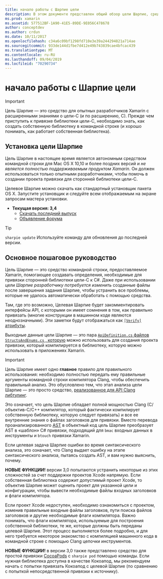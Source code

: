 ```yaml
---
title: начало работы с Шарпие цели
description: В этом документе представлен общий обзор цели Шарпие, средства, используемого для автоматизации создания C# привязок к коду цели-C.
ms.prod: xamarin
ms.assetid: 577512BF-1A90-41E5-89DE-9E056C478678
author: conceptdev
ms.author: crdun
ms.date: 10/11/2017
ms.openlocfilehash: c34a6c09bf1298fd710e3e39a244294821a714ae
ms.sourcegitcommit: 933de144d1fbe7d412e49b743839cae4bfcac439
ms.translationtype: MT
ms.contentlocale: ru-RU
ms.lasthandoff: 09/04/2019
ms.locfileid: "70290734"
---
```

# <a name="getting-started-with-objective-sharpie"></a>начало работы с Шарпие цели

> [!IMPORTANT]
> Цель Шарпие — это средство для опытных разработчиков Xamarin с расширенными знаниями о цели-C (и по расширению, C). Прежде чем приступить к привязке библиотеки цели-C, необходимо знать, как создать собственную библиотеку в командной строке (и хорошо понимать, как работает собственная библиотека).

<a name="installing" />

## <a name="installing-objective-sharpie"></a>Установка цели Шарпие

Цель Шарпие в настоящее время является автономным средством командной строки для Mac OS X 10,10 и более поздних версий и _не является полностью поддерживаемым продуктом Xamarin_. Он должен использоваться только опытными разработчиками, чтобы помочь в создании проекта привязки для сторонней библиотеки цели-C.

Целевое Шарпие можно скачать как стандартный установщик пакета OS X.
Запустите установщик и следуйте всем отображаемым на экране запросам мастера установки.

- **Текущая версия: 3,4**
  - [Скачать последний выпуск](https://dl.xamarin.com/objective-sharpie/ObjectiveSharpie.pkg)
  - [Объявление форума](https://forums.xamarin.com/discussion/104800/objective-sharpie-3-4)

> [!TIP]
> `sharpie update` Используйте команду для обновления до последней версии.

## <a name="basic-walkthrough"></a>Основное пошаговое руководство

Цель Шарпие — это средство командной строки, предоставляемое Xamarin, помогающее создавать определения, необходимые для привязки сторонней библиотеки цели-C к C#.
Даже при использовании цели *Шарпие разработчику потребуется изменить* созданные файлы после завершения задания Шарпие, чтобы устранить все проблемы, которые не удалось автоматически обработать с помощью средства.

Там, где это возможно, Целевая Шарпие будет закомментировать интерфейсы API, с которыми он имеет сомнения в том, как правильно привязать (многие конструкции в машинном коде являются неоднозначными).
Эти заметки будут отображаться как [ `[Verify]` атрибуты](~/cross-platform/macios/binding/objective-sharpie/platform/verify.md).

Выходные данные цели Шарпие — это пара [ `ApiDefinition.cs` файлов `StructsAndEnums.cs` , которую](~/cross-platform/macios/binding/objective-sharpie/platform/apidefinitions-structsandenums.md) можно использовать для создания проекта привязки, который компилируется в библиотеку, которую можно использовать в приложениях Xamarin.

> [!IMPORTANT]
> Цель Шарпие имеет одно **главное** правило для правильного использования: необходимо полностью передать ему правильные аргументы командной строки компилятора Clang, чтобы обеспечить правильный анализ. Это обусловлено тем, что этап анализа цели Шарпие — это просто средство, [реализованное для API Clang либтулинг](http://clang.llvm.org/docs/LibTooling.html).

Это означает, что цель Шарпие обладает полной мощностью Clang (C/объектив-C/C++ компилятор, который фактически компилирует собственную библиотеку, которую следует привязать) и все ее внутренние знания о файлах заголовков для привязки.
Вместо перевода проанализированного [AST](https://en.wikipedia.org/wiki/Abstract_syntax_tree) в объектный код цель Шарпие преобразует AST в «шаблон» C# привязки, подходящий для `bmac` входных данных в инструменты и `btouch` привязки Xamarin.

Если целевая задача Шарпие ошибки во время синтаксического анализа, это означает, что Clang выдает ошибку на этапе синтаксического анализа, пытаясь создать AST, и вам нужно выяснить, почему.

**НОВЫЕ ФУНКЦИИ!** версии 3,0 попытаются устранить некоторые из этих сложностей за счет поддержки проектов Xcode напрямую. Если собственная библиотека содержит допустимый проект Xcode, то объектив Шарпие может оценить проект для указанной цели и конфигурации, чтобы вывести необходимые файлы входных заголовков и флаги компилятора.

Если проект Xcode недоступен, необходимо ознакомиться с проектом, изменив правильные входные файлы заголовков, пути поиска файлов заголовков и другие необходимые флаги компилятора. Важно понимать, что флаги компилятора, используемые для построения собственной библиотеки, те же, которые должны быть переданы целевой Шарпие. Этот процесс выполняется более подробно, и для него требуется некоторое знакомство с компиляцией машинного кода в командной строке с помощью Clang цепочки инструментов.

**НОВЫЕ ФУНКЦИИ!** в версии 3,0 также представлено средство для простой привязки [CocoaPods](https://cocoapods.org) с `sharpie pod` помощью команды.
Если нужная библиотека доступна в качестве Кокоапод, мы рекомендуем начать с попытки привязать Кокоапод с целевой Шарпие (по сравнению с попыткой непосредственной привязки к источнику).
